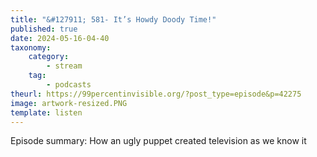 ```yaml
---
title: "&#127911; 581- It’s Howdy Doody Time!"
published: true
date: 2024-05-16-04-40
taxonomy:
    category:
        - stream
    tag:
        - podcasts
theurl: https://99percentinvisible.org/?post_type=episode&p=42275
image: artwork-resized.PNG
template: listen
---
```


Episode summary: How an ugly puppet created television as we know it
